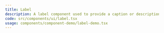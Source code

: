 ```yaml
---
title: Label
description: A label component used to provide a caption or description for a form element, enhancing accessibility and user experience.
code: src/components/ui/label.tsx
usage: components/component-demo/label-demo.tsx
---
```

